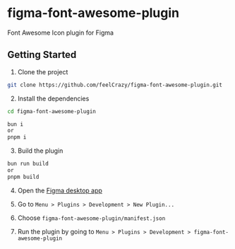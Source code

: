 # figma-font-awesome-plugin

Font Awesome Icon plugin for Figma

## Getting Started

1. Clone the project

```sh
git clone https://github.com/feelCrazy/figma-font-awesome-plugin.git
```

2. Install the dependencies

```sh
cd figma-font-awesome-plugin

bun i
or
pnpm i
```

3. Build the plugin

```sh
bun run build
or
pnpm build
```

4. Open the [Figma desktop app](https://www.figma.com/downloads/)

5. Go to `Menu > Plugins > Development > New Plugin...`

6. Choose `figma-font-awesome-plugin/manifest.json`

7. Run the plugin by going to `Menu > Plugins > Development > figma-font-awesome-plugin`

